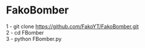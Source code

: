# FakoBomber
1 - git clone https://github.com/FakoYT/FakoBomber.git                              
2 - cd FBomber                                
3 - python FBomber.py                       
